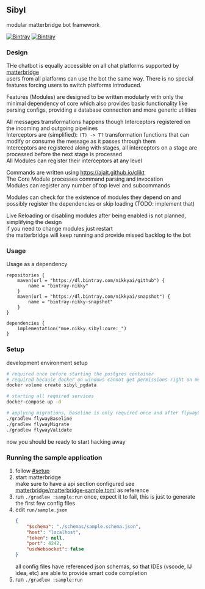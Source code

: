 ## Sibyl

modular matterbridge bot framework

[![Bintray](https://img.shields.io/bintray/v/nikkyai/github/sibyl?style=for-the-badge)](https://bintray.com/nikkyai/github/sibyl)
[![Bintray](https://img.shields.io/bintray/v/nikkyai/snapshot/sibyl?style=for-the-badge)](https://bintray.com/nikkyai/snapshot/sibyl)


### Design

THe chatbot is equally accessible on all chat platforms supported by [matterbridge](https://github.com/42wim/matterbridge)  
users from all platforms can use the bot the same way. There is no special features forcing users to switch platforms introduced.

Features (Modules) are designed to be written modularly with only the minimal dependency of core
which also provides basic functionality like parsing configs, providing a database connection and more generic utilities

All messages transformations happens though Interceptors registered on the incoming and outgoing pipelines  
Interceptors are (simplified): `(T) -> T?` transformation functions that can modify or consume the message as it passes through them  
Interceptors are registered along with stages, all interceptors on a stage are processed before the next stage is processed  
All Modules can register their interceptors at any level

Commands are written using https://ajalt.github.io/clikt  
The Core Module processes command parsing and invocation  
Modules can register any number of top level and subcommands

Modules can check for the existence of modules they depend on
and possibly register the dependencies or skip loading (TODO: implement that)

Live Reloading or disabling modules after being enabled is not planned, simplifying the design  
if you need to change modules just restart  
the matterbridge will keep running and provide missed backlog to the bot

### Usage

Usage as a dependency

```
repositories {
    maven(url = "https://dl.bintray.com/nikkyai/github") {
        name = "bintray-nikky"
    }
    maven(url = "https://dl.bintray.com/nikkyai/snapshot") {
        name = "bintray-nikky-snapshot"
    }
}

dependencies {
    implementation("moe.nikky.sibyl:core:_")
}
```

### Setup

development environment setup

```bash
# required once before starting the postgres container
# required because docker on windows cannot get permissions right on mounted folders
docker volume create sibyl_pgdata

# starting all required services
docker-compose up -d

# applying migrations, baseline is only required once and after flywayClean
./gradlew flywayBaseline
./gradlew flywayMigrate
./gradlew flywayValidate
```

now you should be ready to start hacking away

### Running the sample application

1. follow [#setup](#setup)
2. start matterbridge  
    make sure to have a api section configured
    see [matterbridge/matterbridge-sample.toml](matterbridge-config/matterbridge-sample.toml) as reference
3. run `./gradlew :sample:run` once, expect it to fail, this is just to generate the first few config files
4. edit `run/sample.json`  
   ```json
   {
       "$schema": "./schemas/sample.schema.json",
       "host": "localhost",
       "token": null,
       "port": 4242,
       "useWebsocket": false
   }
   ```
   all config files have referenced json schemas,
   so that IDEs (vscode, IJ idea, etc) are able to provide smart code completion
5. run `./gradlew :sample:run`

